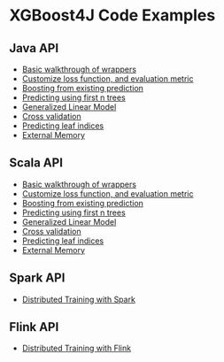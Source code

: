 XGBoost4J Code Examples
=======================

## Java API
* [Basic walkthrough of wrappers](src/main/java/ml/dmlc/xgboost4j/java/example/BasicWalkThrough.java)
* [Customize loss function, and evaluation metric](src/main/java/ml/dmlc/xgboost4j/java/example/CustomObjective.java)
* [Boosting from existing prediction](src/main/java/ml/dmlc/xgboost4j/java/example/BoostFromPrediction.java)
* [Predicting using first n trees](src/main/java/ml/dmlc/xgboost4j/java/example/PredictFirstNtree.java)
* [Generalized Linear Model](src/main/java/ml/dmlc/xgboost4j/java/example/GeneralizedLinearModel.java)
* [Cross validation](src/main/java/ml/dmlc/xgboost4j/java/example/CrossValidation.java)
* [Predicting leaf indices](src/main/java/ml/dmlc/xgboost4j/java/example/PredictLeafIndices.java)
* [External Memory](src/main/java/ml/dmlc/xgboost4j/java/example/ExternalMemory.java)

## Scala API

* [Basic walkthrough of wrappers](src/main/scala/ml/dmlc/xgboost4j/scala/example/BasicWalkThrough.scala)
* [Customize loss function, and evaluation metric](src/main/scala/ml/dmlc/xgboost4j/scala/example/CustomObjective.scala)
* [Boosting from existing prediction](src/main/scala/ml/dmlc/xgboost4j/scala/example/BoostFromPrediction.scala)
* [Predicting using first n trees](src/main/scala/ml/dmlc/xgboost4j/scala/example/PredictFirstNTree.scala)
* [Generalized Linear Model](src/main/scala/ml/dmlc/xgboost4j/scala/example/GeneralizedLinearModel.scala)
* [Cross validation](src/main/scala/ml/dmlc/xgboost4j/scala/example/CrossValidation.scala)
* [Predicting leaf indices](src/main/scala/ml/dmlc/xgboost4j/scala/example/PredictLeafIndices.scala)
* [External Memory](src/main/scala/ml/dmlc/xgboost4j/scala/example/ExternalMemory.scala)

## Spark API
* [Distributed Training with Spark](src/main/scala/ml/dmlc/xgboost4j/scala/example/spark/SparkMLlibPipeline.scala)

## Flink API
* [Distributed Training with Flink](src/main/scala/ml/dmlc/xgboost4j/scala/example/flink/DistTrainWithFlink.scala)
